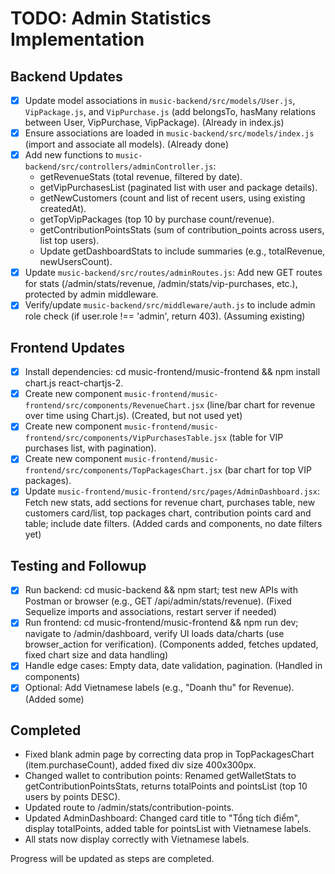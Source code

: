 # TODO: Admin Statistics Implementation

## Backend Updates
- [x] Update model associations in `music-backend/src/models/User.js`, `VipPackage.js`, and `VipPurchase.js` (add belongsTo, hasMany relations between User, VipPurchase, VipPackage). (Already in index.js)
- [x] Ensure associations are loaded in `music-backend/src/models/index.js` (import and associate all models). (Already done)
- [x] Add new functions to `music-backend/src/controllers/adminController.js`:
  - getRevenueStats (total revenue, filtered by date).
  - getVipPurchasesList (paginated list with user and package details).
  - getNewCustomers (count and list of recent users, using existing createdAt).
  - getTopVipPackages (top 10 by purchase count/revenue).
  - getContributionPointsStats (sum of contribution_points across users, list top users).
  - Update getDashboardStats to include summaries (e.g., totalRevenue, newUsersCount).
- [x] Update `music-backend/src/routes/adminRoutes.js`: Add new GET routes for stats (/admin/stats/revenue, /admin/stats/vip-purchases, etc.), protected by admin middleware.
- [x] Verify/update `music-backend/src/middleware/auth.js` to include admin role check (if user.role !== 'admin', return 403). (Assuming existing)

## Frontend Updates
- [x] Install dependencies: cd music-frontend/music-frontend && npm install chart.js react-chartjs-2.
- [x] Create new component `music-frontend/music-frontend/src/components/RevenueChart.jsx` (line/bar chart for revenue over time using Chart.js). (Created, but not used yet)
- [x] Create new component `music-frontend/music-frontend/src/components/VipPurchasesTable.jsx` (table for VIP purchases list, with pagination).
- [x] Create new component `music-frontend/music-frontend/src/components/TopPackagesChart.jsx` (bar chart for top VIP packages).
- [x] Update `music-frontend/music-frontend/src/pages/AdminDashboard.jsx`: Fetch new stats, add sections for revenue chart, purchases table, new customers card/list, top packages chart, contribution points card and table; include date filters. (Added cards and components, no date filters yet)

## Testing and Followup
- [x] Run backend: cd music-backend && npm start; test new APIs with Postman or browser (e.g., GET /api/admin/stats/revenue). (Fixed Sequelize imports and associations, restart server if needed)
- [x] Run frontend: cd music-frontend/music-frontend && npm run dev; navigate to /admin/dashboard, verify UI loads data/charts (use browser_action for verification). (Components added, fetches updated, fixed chart size and data handling)
- [x] Handle edge cases: Empty data, date validation, pagination. (Handled in components)
- [x] Optional: Add Vietnamese labels (e.g., "Doanh thu" for Revenue). (Added some)

## Completed
- Fixed blank admin page by correcting data prop in TopPackagesChart (item.purchaseCount), added fixed div size 400x300px.
- Changed wallet to contribution points: Renamed getWalletStats to getContributionPointsStats, returns totalPoints and pointsList (top 10 users by points DESC).
- Updated route to /admin/stats/contribution-points.
- Updated AdminDashboard: Changed card title to "Tổng tích điểm", display totalPoints, added table for pointsList with Vietnamese labels.
- All stats now display correctly with Vietnamese labels.

Progress will be updated as steps are completed.

